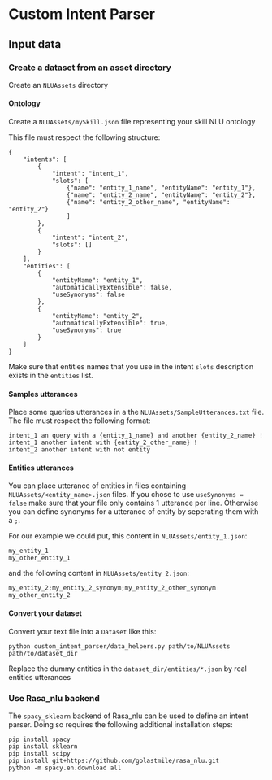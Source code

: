 # Custom Intent Parser

## Input data

### Create a dataset from an asset directory

Create an `NLUAssets` directory

#### Ontology

Create a `NLUAssets/mySkill.json` file representing your skill NLU ontology

This file must respect the following structure:

    {
        "intents": [
            {
                "intent": "intent_1",
                "slots": [
                    {"name": "entity_1_name", "entityName": "entity_1"},
                    {"name": "entity_2_name", "entityName": "entity_2"},
                    {"name": "entity_2_other_name", "entityName": "entity_2"}
                    ]
            },
            {
                "intent": "intent_2",
                "slots": []
            }
        ],
        "entities": [
            {
                "entityName": "entity_1",
                "automaticallyExtensible": false,
                "useSynonyms": false
            },
            {
                "entityName": "entity_2",
                "automaticallyExtensible": true,
                "useSynonyms": true
            }
        ]
    }

Make sure that entities names that you use in the intent `slots` description exists in the `entities` list.
 

#### Samples utterances

Place some queries utterances in a the `NLUAssets/SampleUtterances.txt` file.
The file must respect the following format:

    intent_1 an query with a {entity_1_name} and another {entity_2_name} !
    intent_1 another intent with {entity_2_other_name} !
    intent_2 another intent with not entity


#### Entities utterances


You can place utterance of entities in files containing `NLUAssets/<entity_name>.json` files.
If you chose to use `useSynonyms = false` make sure that your file only contains 1 utterance per line.
Otherwise you can define synonyms for a utterance of entity by seperating them with a `;`.

For our example we could put, this content in `NLUAssets/entity_1.json`:
    
    my_entity_1
    my_other_entity_1
    
and the following content in `NLUAssets/entity_2.json`:
    
    my_entity_2;my_entity_2_synonym;my_entity_2_other_synonym
    my_other_entity_2
 
#### Convert your dataset

Convert your text file into a `Dataset` like this:
    
    python custom_intent_parser/data_helpers.py path/to/NLUAssets path/to/dataset_dir
    

Replace the dummy entities in the `dataset_dir/entities/*.json` by real entities utterances 

### Use Rasa_nlu backend

The `spacy_sklearn` backend of Rasa_nlu can be used to define an intent parser. Doing so requires the following additional installation steps:

```
pip install spacy
pip install sklearn
pip install scipy
pip install git+https://github.com/golastmile/rasa_nlu.git
python -m spacy.en.download all
```


